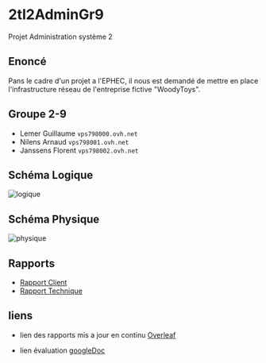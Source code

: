 # 2tl2AdminGr9
Projet Administration système 2

## Enoncé
Pans le cadre d'un projet a l'EPHEC, il nous est demandé de mettre en place l'infrastructure réseau de l'entreprise fictive "WoodyToys".

## Groupe 2-9

* Lemer Guillaume  `vps798000.ovh.net`
* Nilens Arnaud   `vps798001.ovh.net`
* Janssens Florent `vps798002.ovh.net`

## Schéma Logique
![logique](https://github.com/Frodon001/2tl2AdminGr9/blob/master/documents/Sch%C3%A9maLogique.jpg)
## Schéma Physique
![physique](https://github.com/Frodon001/2tl2AdminGr9/blob/master/documents/Sch%C3%A9maPhysique.jpg)

## Rapports

* [Rapport Client](https://github.com/Frodon001/2tl2AdminGr9/blob/master/documents/AdminSystem_Groupe10-Client.pdf)
* [Rapport Technique](https://github.com/Frodon001/2tl2AdminGr9/blob/master/documents/AdminSystem_Groupe10-Technique.pdf)


## liens

* lien des rapports mis a jour en continu [Overleaf](https://www.overleaf.com/read/fsxszdmrpddk)

* lien évaluation [googleDoc](https://docs.google.com/spreadsheets/d/1bX6_eiObLUtFMnWoalNhQwpon28-ZweBSGlTJwDpga8/edit?usp=sharing)
